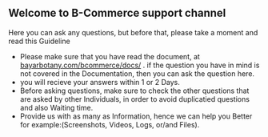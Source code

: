 ## Welcome to B-Commerce support channel 

Here you can ask any questions, but before that, please take a moment and read this Guideline

- Please make sure that you have read the document, at <a href="http://bayarbotany.com/bcommerce/docs/">bayarbotany.com/bcommerce/docs/</a> . if the question you have in mind is not covered in the Documentation, then you can ask the question here.
- you will recieve your answers within 1 or 2 Days.
- Before asking questions, make sure to check the other questions that are asked by other Individuals, in order to avoid duplicatied questions and also Waiting time.
- Provide us with as many as Information, hence we can help you Better for example:(Screenshots, Videos, Logs, or/and Files).
